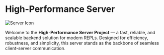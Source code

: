 #  High-Performance Server  

![Server Icon]([https://img.icons8.com/flat-round/64/000000/server.png](https://www.google.com/imgres?q=cool%20server%20computer%20icon&imgurl=https%3A%2F%2Fcdn5.vectorstock.com%2Fi%2F1000x1000%2F94%2F29%2Fcomputer-server-circle-icon-vector-27719429.jpg&imgrefurl=https%3A%2F%2Fwww.vectorstock.com%2Froyalty-free-vector%2Fcomputer-server-circle-icon-vector-27719429&docid=z8Kgk2LlYtJuZM&tbnid=aP5Jkf3Uw_YeTM&vet=12ahUKEwiz1uD6tIWMAxVLVTABHRW_I5sQM3oECDkQAA..i&w=1000&h=1080&hcb=2&ved=2ahUKEwiz1uD6tIWMAxVLVTABHRW_I5sQM3oECDkQAA))  

Welcome to the **High-Performance Server Project** — a fast, reliable, and scalable backend solution for modern REPLs. Designed for efficiency, robustness, and simplicity, this server stands as the backbone of seamless client-server communication.

